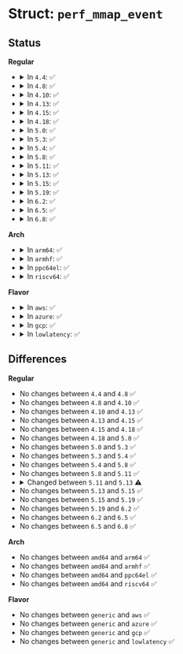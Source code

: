 # Struct: <code>perf_mmap_event</code>

## Status
<b>Regular</b>
<ul>
<li>
<details>
<summary>In <code>4.4</code>: ✅</summary>

```c
struct perf_mmap_event {
    struct vm_area_struct *vma;
    const char *file_name;
    int file_size;
    int maj;
    int min;
    u64 ino;
    u64 ino_generation;
    u32 prot;
    u32 flags;
    struct (anon) event_id;
};
```
</details>
</li>
<li>
<details>
<summary>In <code>4.8</code>: ✅</summary>

```c
struct perf_mmap_event {
    struct vm_area_struct *vma;
    const char *file_name;
    int file_size;
    int maj;
    int min;
    u64 ino;
    u64 ino_generation;
    u32 prot;
    u32 flags;
    struct (anon) event_id;
};
```
</details>
</li>
<li>
<details>
<summary>In <code>4.10</code>: ✅</summary>

```c
struct perf_mmap_event {
    struct vm_area_struct *vma;
    const char *file_name;
    int file_size;
    int maj;
    int min;
    u64 ino;
    u64 ino_generation;
    u32 prot;
    u32 flags;
    struct (anon) event_id;
};
```
</details>
</li>
<li>
<details>
<summary>In <code>4.13</code>: ✅</summary>

```c
struct perf_mmap_event {
    struct vm_area_struct *vma;
    const char *file_name;
    int file_size;
    int maj;
    int min;
    u64 ino;
    u64 ino_generation;
    u32 prot;
    u32 flags;
    struct (anon) event_id;
};
```
</details>
</li>
<li>
<details>
<summary>In <code>4.15</code>: ✅</summary>

```c
struct perf_mmap_event {
    struct vm_area_struct *vma;
    const char *file_name;
    int file_size;
    int maj;
    int min;
    u64 ino;
    u64 ino_generation;
    u32 prot;
    u32 flags;
    struct (anon) event_id;
};
```
</details>
</li>
<li>
<details>
<summary>In <code>4.18</code>: ✅</summary>

```c
struct perf_mmap_event {
    struct vm_area_struct *vma;
    const char *file_name;
    int file_size;
    int maj;
    int min;
    u64 ino;
    u64 ino_generation;
    u32 prot;
    u32 flags;
    struct (anon) event_id;
};
```
</details>
</li>
<li>
<details>
<summary>In <code>5.0</code>: ✅</summary>

```c
struct perf_mmap_event {
    struct vm_area_struct *vma;
    const char *file_name;
    int file_size;
    int maj;
    int min;
    u64 ino;
    u64 ino_generation;
    u32 prot;
    u32 flags;
    struct (anon) event_id;
};
```
</details>
</li>
<li>
<details>
<summary>In <code>5.3</code>: ✅</summary>

```c
struct perf_mmap_event {
    struct vm_area_struct *vma;
    const char *file_name;
    int file_size;
    int maj;
    int min;
    u64 ino;
    u64 ino_generation;
    u32 prot;
    u32 flags;
    struct (anon) event_id;
};
```
</details>
</li>
<li>
<details>
<summary>In <code>5.4</code>: ✅</summary>

```c
struct perf_mmap_event {
    struct vm_area_struct *vma;
    const char *file_name;
    int file_size;
    int maj;
    int min;
    u64 ino;
    u64 ino_generation;
    u32 prot;
    u32 flags;
    struct (anon) event_id;
};
```
</details>
</li>
<li>
<details>
<summary>In <code>5.8</code>: ✅</summary>

```c
struct perf_mmap_event {
    struct vm_area_struct *vma;
    const char *file_name;
    int file_size;
    int maj;
    int min;
    u64 ino;
    u64 ino_generation;
    u32 prot;
    u32 flags;
    struct (anon) event_id;
};
```
</details>
</li>
<li>
<details>
<summary>In <code>5.11</code>: ✅</summary>

```c
struct perf_mmap_event {
    struct vm_area_struct *vma;
    const char *file_name;
    int file_size;
    int maj;
    int min;
    u64 ino;
    u64 ino_generation;
    u32 prot;
    u32 flags;
    struct (anon) event_id;
};
```
</details>
</li>
<li>
<details>
<summary>In <code>5.13</code>: ✅</summary>

```c
struct perf_mmap_event {
    struct vm_area_struct *vma;
    const char *file_name;
    int file_size;
    int maj;
    int min;
    u64 ino;
    u64 ino_generation;
    u32 prot;
    u32 flags;
    u8 build_id[20];
    u32 build_id_size;
    struct (anon) event_id;
};
```
</details>
</li>
<li>
<details>
<summary>In <code>5.15</code>: ✅</summary>

```c
struct perf_mmap_event {
    struct vm_area_struct *vma;
    const char *file_name;
    int file_size;
    int maj;
    int min;
    u64 ino;
    u64 ino_generation;
    u32 prot;
    u32 flags;
    u8 build_id[20];
    u32 build_id_size;
    struct (anon) event_id;
};
```
</details>
</li>
<li>
<details>
<summary>In <code>5.19</code>: ✅</summary>

```c
struct perf_mmap_event {
    struct vm_area_struct *vma;
    const char *file_name;
    int file_size;
    int maj;
    int min;
    u64 ino;
    u64 ino_generation;
    u32 prot;
    u32 flags;
    u8 build_id[20];
    u32 build_id_size;
    struct (anon) event_id;
};
```
</details>
</li>
<li>
<details>
<summary>In <code>6.2</code>: ✅</summary>

```c
struct perf_mmap_event {
    struct vm_area_struct *vma;
    const char *file_name;
    int file_size;
    int maj;
    int min;
    u64 ino;
    u64 ino_generation;
    u32 prot;
    u32 flags;
    u8 build_id[20];
    u32 build_id_size;
    struct (anon) event_id;
};
```
</details>
</li>
<li>
<details>
<summary>In <code>6.5</code>: ✅</summary>

```c
struct perf_mmap_event {
    struct vm_area_struct *vma;
    const char *file_name;
    int file_size;
    int maj;
    int min;
    u64 ino;
    u64 ino_generation;
    u32 prot;
    u32 flags;
    u8 build_id[20];
    u32 build_id_size;
    struct (anon) event_id;
};
```
</details>
</li>
<li>
<details>
<summary>In <code>6.8</code>: ✅</summary>

```c
struct perf_mmap_event {
    struct vm_area_struct *vma;
    const char *file_name;
    int file_size;
    int maj;
    int min;
    u64 ino;
    u64 ino_generation;
    u32 prot;
    u32 flags;
    u8 build_id[20];
    u32 build_id_size;
    struct (anon) event_id;
};
```
</details>
</li>
</ul>
<b>Arch</b>
<ul>
<li>
<details>
<summary>In <code>arm64</code>: ✅</summary>

```c
struct perf_mmap_event {
    struct vm_area_struct *vma;
    const char *file_name;
    int file_size;
    int maj;
    int min;
    u64 ino;
    u64 ino_generation;
    u32 prot;
    u32 flags;
    struct (anon) event_id;
};
```
</details>
</li>
<li>
<details>
<summary>In <code>armhf</code>: ✅</summary>

```c
struct perf_mmap_event {
    struct vm_area_struct *vma;
    const char *file_name;
    int file_size;
    int maj;
    int min;
    u64 ino;
    u64 ino_generation;
    u32 prot;
    u32 flags;
    struct (anon) event_id;
};
```
</details>
</li>
<li>
<details>
<summary>In <code>ppc64el</code>: ✅</summary>

```c
struct perf_mmap_event {
    struct vm_area_struct *vma;
    const char *file_name;
    int file_size;
    int maj;
    int min;
    u64 ino;
    u64 ino_generation;
    u32 prot;
    u32 flags;
    struct (anon) event_id;
};
```
</details>
</li>
<li>
<details>
<summary>In <code>riscv64</code>: ✅</summary>

```c
struct perf_mmap_event {
    struct vm_area_struct *vma;
    const char *file_name;
    int file_size;
    int maj;
    int min;
    u64 ino;
    u64 ino_generation;
    u32 prot;
    u32 flags;
    struct (anon) event_id;
};
```
</details>
</li>
</ul>
<b>Flavor</b>
<ul>
<li>
<details>
<summary>In <code>aws</code>: ✅</summary>

```c
struct perf_mmap_event {
    struct vm_area_struct *vma;
    const char *file_name;
    int file_size;
    int maj;
    int min;
    u64 ino;
    u64 ino_generation;
    u32 prot;
    u32 flags;
    struct (anon) event_id;
};
```
</details>
</li>
<li>
<details>
<summary>In <code>azure</code>: ✅</summary>

```c
struct perf_mmap_event {
    struct vm_area_struct *vma;
    const char *file_name;
    int file_size;
    int maj;
    int min;
    u64 ino;
    u64 ino_generation;
    u32 prot;
    u32 flags;
    struct (anon) event_id;
};
```
</details>
</li>
<li>
<details>
<summary>In <code>gcp</code>: ✅</summary>

```c
struct perf_mmap_event {
    struct vm_area_struct *vma;
    const char *file_name;
    int file_size;
    int maj;
    int min;
    u64 ino;
    u64 ino_generation;
    u32 prot;
    u32 flags;
    struct (anon) event_id;
};
```
</details>
</li>
<li>
<details>
<summary>In <code>lowlatency</code>: ✅</summary>

```c
struct perf_mmap_event {
    struct vm_area_struct *vma;
    const char *file_name;
    int file_size;
    int maj;
    int min;
    u64 ino;
    u64 ino_generation;
    u32 prot;
    u32 flags;
    struct (anon) event_id;
};
```
</details>
</li>
</ul>

## Differences
<b>Regular</b>
<ul>
<li>
No changes between <code>4.4</code> and <code>4.8</code> ✅
</li>
<li>
No changes between <code>4.8</code> and <code>4.10</code> ✅
</li>
<li>
No changes between <code>4.10</code> and <code>4.13</code> ✅
</li>
<li>
No changes between <code>4.13</code> and <code>4.15</code> ✅
</li>
<li>
No changes between <code>4.15</code> and <code>4.18</code> ✅
</li>
<li>
No changes between <code>4.18</code> and <code>5.0</code> ✅
</li>
<li>
No changes between <code>5.0</code> and <code>5.3</code> ✅
</li>
<li>
No changes between <code>5.3</code> and <code>5.4</code> ✅
</li>
<li>
No changes between <code>5.4</code> and <code>5.8</code> ✅
</li>
<li>
No changes between <code>5.8</code> and <code>5.11</code> ✅
</li>
<li>
<details>
<summary>Changed between <code>5.11</code> and <code>5.13</code> ⚠️</summary>
<ul>
<li>
<b>Field added. </b>
<code>u8 build_id[20]</code>
</li>
<li>
<b>Field added. </b>
<code>u32 build_id_size</code>
</li>
</ul>
</details>
</li>
<li>
No changes between <code>5.13</code> and <code>5.15</code> ✅
</li>
<li>
No changes between <code>5.15</code> and <code>5.19</code> ✅
</li>
<li>
No changes between <code>5.19</code> and <code>6.2</code> ✅
</li>
<li>
No changes between <code>6.2</code> and <code>6.5</code> ✅
</li>
<li>
No changes between <code>6.5</code> and <code>6.8</code> ✅
</li>
</ul>
<b>Arch</b>
<ul>
<li>
No changes between <code>amd64</code> and <code>arm64</code> ✅
</li>
<li>
No changes between <code>amd64</code> and <code>armhf</code> ✅
</li>
<li>
No changes between <code>amd64</code> and <code>ppc64el</code> ✅
</li>
<li>
No changes between <code>amd64</code> and <code>riscv64</code> ✅
</li>
</ul>
<b>Flavor</b>
<ul>
<li>
No changes between <code>generic</code> and <code>aws</code> ✅
</li>
<li>
No changes between <code>generic</code> and <code>azure</code> ✅
</li>
<li>
No changes between <code>generic</code> and <code>gcp</code> ✅
</li>
<li>
No changes between <code>generic</code> and <code>lowlatency</code> ✅
</li>
</ul>
